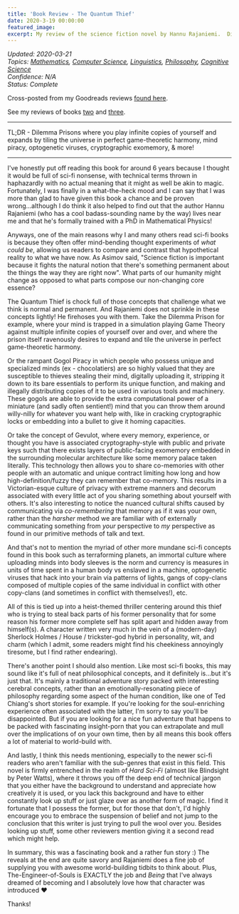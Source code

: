 ```yaml
---
title: 'Book Review - The Quantum Thief'
date: 2020-3-19 00:00:00
featured_image: 
excerpt: My review of the science fiction novel by Hannu Rajaniemi.  Dilemma Prisons where you play infinite copies of yourself and expands by tiling the universe in perfect game-theoretic harmony, mind piracy, optogenetic viruses, cryptographic exomemory, & more!
---
```

*Updated: 2020-03-21*  
*Topics: [Mathematics](https://mundyreimer.github.io/archive), [Computer Science](https://mundyreimer.github.io/archive), [Linguistics](https://mundyreimer.github.io/archive), [Philosophy](https://mundyreimer.github.io/archive), [Cognitive Science](https://mundyreimer.github.io/archive)*  
*Confidence: N/A*  
*Status: Complete* 

Cross-posted from my Goodreads reviews [found here](https://www.goodreads.com/review/show/3222039609).

See my reviews of books [two](https://mundyreimer.github.io/blog/book-review-thefractalprince) and [three](https://mundyreimer.github.io/blog/book-review-thecausalangel).

---

TL;DR - Dilemma Prisons where you play infinite copies of yourself and expands by tiling the universe in perfect game-theoretic harmony, mind piracy, optogenetic viruses, cryptographic exomemory, & more!

---

I've honestly put off reading this book for around 6 years because I thought it would be full of sci-fi nonsense, with technical terms thrown in haphazardly with no actual meaning that it might as well be akin to magic. Fortunately, I was finally in a what-the-heck mood and I can say that I was more than glad to have given this book a chance and be proven wrong...although I do think it also helped to find out that the author Hannu Rajaniemi (who has a cool badass-sounding name by the way) lives near me and that he's formally trained with a PhD in Mathematical Physics!

Anyways, one of the main reasons why I and many others read sci-fi books is because they often offer mind-bending thought experiments of *what could be*, allowing us readers to compare and contrast that hypothetical reality to what we have now. As Asimov said, "Science fiction is important because it fights the natural notion that there's something permanent about the things the way they are right now". What parts of our humanity might change as opposed to what parts compose our non-changing core essence?

The Quantum Thief is chock full of those concepts that challenge what we think is normal and permanent. And Rajaniemi does not sprinkle in these concepts lightly! He firehoses you with them. Take the Dilemma Prison for example, where your mind is trapped in a simulation playing Game Theory against multiple infinite copies of yourself over and over, and where the prison itself ravenously desires to expand and tile the universe in perfect game-theoretic harmony.

Or the rampant Gogol Piracy in which people who possess unique and specialized minds (ex - chocolatiers) are so highly valued that they are susceptible to thieves stealing their mind, digitally uploading it, stripping it down to its bare essentials to perform its unique function, and making and illegally distributing copies of it to be used in various tools and machinery. These gogols are able to provide the extra computational power of a miniature (and sadly often sentient!) mind that you can throw them around willy-nilly for whatever you want help with, like in cracking cryptographic locks or embedding into a bullet to give it homing capacities.

Or take the concept of Gevulot, where every memory, experience, or thought you have is associated cryptography-style with public and private keys such that there exists layers of public-facing exomemory embedded in the surrounding molecular architecture like some memory palace taken literally. This technology then allows you to share co-memories with other people with an automatic and unique contract limiting how long and how high-definition/fuzzy they can remember that co-memory. This results in a Victorian-esque culture of privacy with extreme manners and decorum associated with every little act of you sharing something about yourself with others. It's also interesting to notice the nuanced cultural shifts caused by communicating via *co-remembering* that memory as if it was your own, rather than the *harsher* method we are familiar with of externally communicating something from *your* perspective to *my* perspective as found in our primitive methods of talk and text.

And that's not to mention the myriad of other more mundane sci-fi concepts found in this book such as terraforming planets, an immortal culture where uploading minds into body sleeves is the norm and currency is measures in units of time spent in a human body vs enslaved in a machine, optogenetic viruses that hack into your brain via patterns of lights, gangs of copy-clans composed of multiple copies of the same individual in conflict with other copy-clans (and sometimes in conflict with themselves!), etc.

All of this is tied up into a heist-themed thriller centering around this thief who is trying to steal back parts of his former personality that for some reason his former more complete self has split apart and hidden away from himself(s). A character written very much in the vein of a (modern-day) Sherlock Holmes / House / trickster-god hybrid in personality, wit, and charm (which I admit, some readers might find his cheekiness annoyingly tiresome, but I find rather endearing).

There's another point I should also mention. Like most sci-fi books, this may sound like it's full of neat philosophical concepts, and it definitely is...but it's just that. It's mainly a traditional adventure story packed with interesting cerebral concepts, rather than an emotionally-resonating piece of philosophy regarding some aspect of the human condition, like one of Ted Chiang's short stories for example. If you're looking for the soul-enriching experience often associated with the latter, I'm sorry to say you'll be disappointed. But if you are looking for a nice fun adventure that happens to be packed with fascinating insight-porn that you can extrapolate and mull over the implications of on your own time, then by all means this book offers a lot of material to world-build with.

And lastly, I think this needs mentioning, especially to the newer sci-fi readers who aren't familiar with the sub-genres that exist in this field. This novel is firmly entrenched in the realm of *Hard Sci-Fi* (almost like Blindsight by Peter Watts), where it throws you off the deep end of technical jargon that you either have the background to understand and appreciate how creatively it is used, or you lack this background and have to either constantly look up stuff or just glaze over as another form of magic. I find it fortunate that I possess the former, but for those that don't, I'd highly encourage you to embrace the suspension of belief and not jump to the conclusion that this writer is just trying to pull the wool over you. Besides looking up stuff, some other reviewers mention giving it a second read which might help.

In summary, this was a fascinating book and a rather fun story :) The reveals at the end are quite savory and Rajaniemi does a fine job of supplying you with awesome world-building tidbits to think about. Plus, The-Engineer-of-Souls is EXACTLY the job and *Being* that I've always dreamed of becoming and I absolutely love how that character was introduced ❤️

Thanks!



